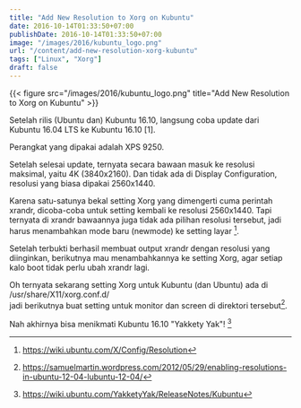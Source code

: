 ```yaml
---
title: "Add New Resolution to Xorg on Kubuntu"
date: 2016-10-14T01:33:50+07:00
publishDate: 2016-10-14T01:33:50+07:00
image: "/images/2016/kubuntu_logo.png"
url: "/content/add-new-resolution-xorg-kubuntu"
tags: ["Linux", "Xorg"]
draft: false
---
```


{{< figure src="/images/2016/kubuntu_logo.png" title="Add New Resolution to Xorg on Kubuntu" >}}


Setelah rilis (Ubuntu dan) Kubuntu 16.10, langsung coba update dari Kubuntu 16.04 LTS ke Kubuntu 16.10 [1].

Perangkat yang dipakai adalah XPS 9250.

Setelah selesai update, ternyata secara bawaan masuk ke resolusi maksimal, yaitu 4K (3840x2160). Dan tidak ada di Display Configuration, resolusi yang biasa dipakai 2560x1440.

Karena satu-satunya bekal setting Xorg yang dimengerti cuma perintah xrandr, dicoba-coba untuk setting kembali ke resolusi 2560x1440. Tapi ternyata di xrandr bawaannya juga tidak ada pilihan resolusi tersebut, jadi harus menambahkan mode baru (newmode) ke setting layar [^2].

Setelah terbukti berhasil membuat output xrandr dengan resolusi yang diinginkan, berikutnya mau menambahkannya ke setting Xorg, agar setiap kalo boot tidak perlu ubah xrandr lagi.

Oh ternyata sekarang setting Xorg untuk Kubuntu (dan Ubuntu) ada di /usr/share/X11/xorg.conf.d/<br />
jadi berikutnya buat setting untuk monitor dan screen di direktori tersebut[^3].

Nah akhirnya bisa menikmati Kubuntu 16.10 "Yakkety Yak"! [^1]

[^1]: https://wiki.ubuntu.com/YakketyYak/ReleaseNotes/Kubuntu
[^2]: https://wiki.ubuntu.com/X/Config/Resolution
[^3]: https://samuelmartin.wordpress.com/2012/05/29/enabling-resolutions-in-ubuntu-12-04-lubuntu-12-04/
